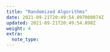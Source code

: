 ```yaml
---
title: "Randomized Algorithms"
date: 2021-09-21T20:49:54.897000074Z
updated: 2021-09-21T20:49:54.898Z
weight: 4
extra:
  note_type:  
---
```


